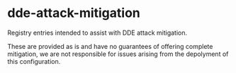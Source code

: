 # dde-attack-mitigation

Registry entries intended to assist with DDE attack mitigation. 

These are provided as is and have no guarantees of offering complete mitigation, we are not responsible for issues arising from the depolyment of this configuration. 
